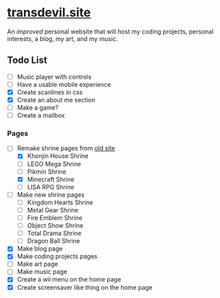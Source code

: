 # [transdevil.site](https://transdevil.site/)

An _improved_ personal website that will host my coding projects, personal interests, a blog, my art, and my music.

## Todo List

- [ ] Music player with controls
- [ ] Have a usable mobile experience
- [x] Create scanlines in css
- [x] Create an about me section
- [ ] Make a game?
- [ ] Create a mailbox

### Pages

- [ ] Remake shrine pages from [old site](https://thetransgenderdevil.neocities.org/)
  - [x] Khonjin House Shrine
  - [ ] LEGO Mega Shrine
  - [ ] Pikmin Shrine
  - [x] Minecraft Shrine
  - [ ] LISA RPG Shrine
- [ ] Make new shrine pages
  - [ ] Kingdom Hearts Shrine
  - [ ] Metal Gear Shrine
  - [ ] Fire Emblem Shrine
  - [ ] Object Show Shrine
  - [ ] Total Drama Shrine
  - [ ] Dragon Ball Shrine
- [x] Make blog page
- [x] Make coding projects pages
- [ ] Make art page
- [ ] Make music page
- [x] Create a wii menu on the home page
- [x] Create screensaver like thing on the home page
